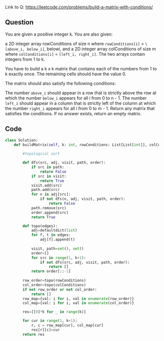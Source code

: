 Link to Q: https://leetcode.com/problems/build-a-matrix-with-conditions/

## Question
You are given a positive integer k. You are also given:

a 2D integer array rowConditions of size n where `rowConditions[i]` = `\[above_i, below_i]`, belowi, and
a 2D integer array colConditions of size m where  `colConditions[i]` = `[left_i, right_i]`.
The two arrays contain integers from 1 to k.

You have to build a k x k matrix that contains each of the numbers from 1 to k exactly once. The remaining cells should have the value 0.

The matrix should also satisfy the following conditions:

The number `above_i` should appear in a row that is strictly above the row at which the number `below_i` appears for all i from 0 to n - 1.
The number `left_i` should appear in a column that is strictly left of the column at which the number `right_i` appears for all i from 0 to m - 1.
Return any matrix that satisfies the conditions. If no answer exists, return an empty matrix.

## Code
```python
class Solution:
    def buildMatrix(self, k: int, rowConditions: List[List[int]], colConditions: List[List[int]]) -> List[List[int]]:
        
        #topological sort

        def dfs(src, adj, visit, path, order):
            if src in path:
                return False
            if src in visit:
                return True
            visit.add(src)
            path.add(src)
            for n in adj[src]:
                if not dfs(n, adj, visit, path, order):
                    return False
            path.remove(src)
            order.append(src)
            return True

        def topo(edges):
            adj=defaultdict(list)
            for f, t in edges:
                adj[f].append(t)
            
            visit, path=set(), set()
            order=[]
            for src in range(1, k+1):
                if not dfs(src, adj, visit, path, order):
                    return []
            return order[::-1]
        
        row_order=topo(rowConditions)
        col_order=topo(colConditions)
        if not row_order or not col_order:
            return []
        row_map={val: i for i, val in enumerate(row_order)}
        col_map={val: i for i, val in enumerate(col_order)}

        res=[[0]*k for _ in range(k)]

        for cur in range(1, k+1):
            r, c = row_map[cur], col_map[cur]
            res[r][c]=cur
        return res
```
